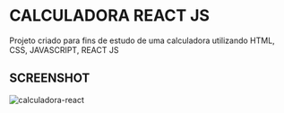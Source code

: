 # CALCULADORA REACT JS

Projeto criado para fins de estudo de uma calculadora utilizando HTML, CSS, JAVASCRIPT, REACT JS 

## SCREENSHOT

![calculadora-react](https://user-images.githubusercontent.com/29956737/142249637-d8915438-1632-4ecb-b9ed-5807b242e94b.PNG)


